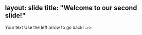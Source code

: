 layout: slide
title: "Welcome to our second slide!"
---
Your text
Use the left arrow to go back! :>>

